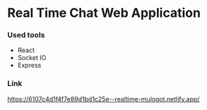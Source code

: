 # Real Time Chat Web Application

### Used tools
- React
- Socket IO
- Express

### Link
https://6107c4d1f4f7e89d1bd1c25e--realtime-muloqot.netlify.app/
